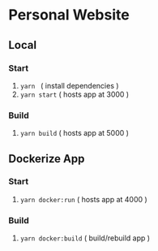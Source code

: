 # Personal Website

## Local

### Start
1. `yarn ` ( install dependencies )
1. `yarn start` ( hosts app at 3000 )

### Build
1. `yarn build` ( hosts app at 5000 )

## Dockerize App

### Start
1. `yarn docker:run` ( hosts app at 4000 )

### Build
1. `yarn docker:build` ( build/rebuild app )
